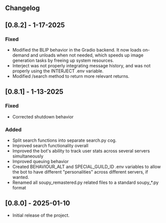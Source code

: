 ## Changelog

## [0.8.2] - 1-17-2025
### Fixed
- Modified the BLIP behavior in the Gradio backend.  It now loads on-demand and unloads when not needed, which speeds up image generation tasks by freeing up system resources.
- Interject was not properly integrating message history, and was not properly using the INTERJECT .env variable.
- Modified /search method to return more relevant returns.

## [0.8.1] - 1-13-2025
### Fixed
- Corrected shutdown behavior

### Added
- Split search functions into separate search.py cog.
- Improved search functionality overall
- Improved the bot's ability to track user stats across several servers simultaneously
- Improved queuing behavior
- Created BEHAVIOUR_ALT and SPECIAL_GUILD_ID .env variables to allow the bot to have different "personalities" across different servers, if wanted.
- Renamed all soupy_remastered.py related files to a standard soupy_*.py format

## [0.8.0] - 2025-01-10
- Initial release of the project.
